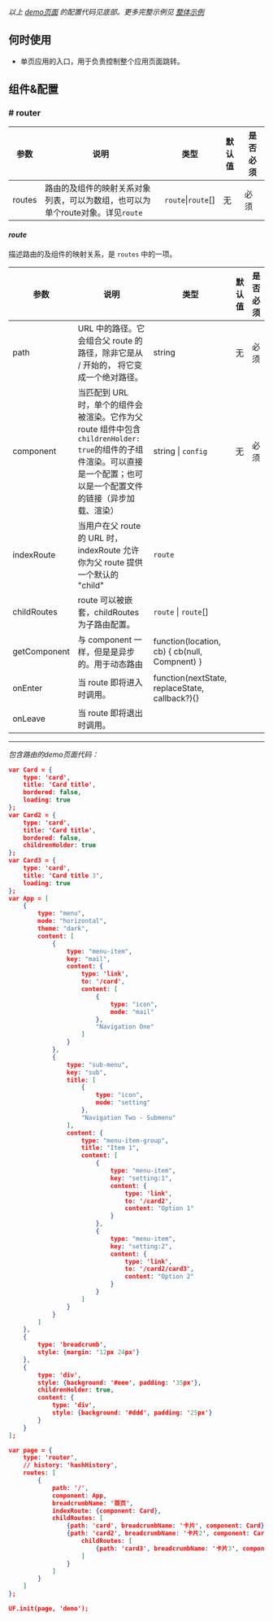 *以上 [demo页面](docs/demo/router.php#/card) 的配置代码见底部。更多完整示例见 [整体示例](#/Configure/Demo)*

## 何时使用

* 单页应用的入口，用于负责控制整个应用页面跳转。


## 组件&配置

### # router
参数     | 说明           | 类型             | 默认值   |是否必须
--------|----------------|------------------|--------|-----
routes  | 路由的及组件的映射关系对象列表，可以为数组，也可以为单个route对象。详见`route` | `route`&#124;`route`[] | 无    | 必须

#### *route*

描述路由的及组件的映射关系，是 `routes` 中的一项。

参数       | 说明           | 类型             | 默认值   |是否必须
------------|----------------|------------------|--------|-----
path    | URL 中的路径。它会组合父 route 的路径，除非它是从 / 开始的， 将它变成一个绝对路径。 | string  |  无   | 必须
component  | 当匹配到 URL 时，单个的组件会被渲染。它作为父 route 组件中包含`childrenHolder: true`的组件的子组件渲染。可以直接是一个配置；也可以是一个配置文件的链接（异步加载、渲染） | string &#124; `config`  | 无  | 必须
indexRoute    | 当用户在父 route 的 URL 时，indexRoute 允许你为父 route 提供一个默认的 "child" | `route` |   |
childRoutes   | route 可以被嵌套，childRoutes 为子路由配置。 | `route` &#124; `route`[] |   |
getComponent  | 与 component 一样，但是是异步的。用于动态路由 | function(location, cb) { cb(null, Compnent) }  |     |
onEnter    | 当 route 即将进入时调用。 | function(nextState, replaceState, callback?){}  |   |
onLeave    | 当 route 即将退出时调用。 |  |   |

---

*包含路由的demo页面代码：*

```json
var Card = {
    type: 'card',
    title: 'Card title',
    bordered: false,
    loading: true
};
var Card2 = {
    type: 'card',
    title: 'Card title',
    bordered: false,
    childrenHolder: true
};
var Card3 = {
    type: 'card',
    title: 'Card title 3',
    loading: true
};
var App = [
    {
        type: "menu",
        mode: "horizontal",
        theme: "dark",
        content: [
            {
                type: "menu-item",
                key: "mail",
                content: {
                    type: 'link',
                    to: '/card',
                    content: [
                        {
                            type: "icon",
                            mode: "mail"
                        },
                        "Navigation One"
                    ]
                }
            },
            {
                type: "sub-menu",
                key: "sub",
                title: [
                    {
                        type: "icon",
                        mode: "setting"
                    },
                    "Navigation Two - Submenu"
                ],
                content: {
                    type: "menu-item-group",
                    title: "Item 1",
                    content: [
                        {
                            type: "menu-item",
                            key: "setting:1",
                            content: {
                                type: 'link',
                                to: '/card2',
                                content: "Option 1"
                            }
                        },
                        {
                            type: "menu-item",
                            key: "setting:2",
                            content: {
                                type: 'link',
                                to: '/card2/card3',
                                content: "Option 2"
                            }
                        }
                    ]
                }
            }
        ]
    },
    {
        type: 'breadcrumb',
        style: {margin: '12px 24px'}
    },
    {
        type: 'div',
        style: {background: '#eee', padding: '35px'},
        childrenHolder: true,
        content: {
            type: 'div',
            style: {background: '#ddd', padding: '25px'}
        }
    }
];

var page = {
    type: 'router',
    // history: 'hashHistory',
    routes: [
        {
            path: '/',
            component: App,
            breadcrumbName: '首页',
            indexRoute: {component: Card},
            childRoutes: [
                {path: 'card', breadcrumbName: '卡片', component: Card},
                {path: 'card2', breadcrumbName: '卡片2', component: Card2,
                    childRoutes: [
                        {path: 'card3', breadcrumbName: '卡片3', component: Card3}
                    ]
                }
            ]
        }
    ]
};

UF.init(page, 'demo');
```